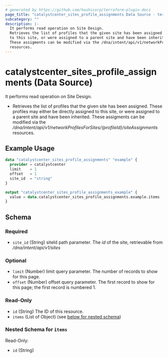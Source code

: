 ```yaml
---
# generated by https://github.com/hashicorp/terraform-plugin-docs
page_title: "catalystcenter_sites_profile_assignments Data Source - terraform-provider-catalystcenter"
subcategory: ""
description: |-
  It performs read operation on Site Design.
  Retrieves the list of profiles that the given site has been assigned.  These profiles may either be directly assigned
  to this site, or were assigned to a parent site and have been inherited.
  These assigments can be modified via the /dna/intent/api/v1/networkProfilesForSites/{profileId}/siteAssignments
  resources.
---
```


# catalystcenter_sites_profile_assignments (Data Source)

It performs read operation on Site Design.

- Retrieves the list of profiles that the given site has been assigned.  These profiles may either be directly assigned
to this site, or were assigned to a parent site and have been inherited.
These assigments can be modified via the */dna/intent/api/v1/networkProfilesForSites/{profileId}/siteAssignments*
resources.

## Example Usage

```terraform
data "catalystcenter_sites_profile_assignments" "example" {
  provider = catalystcenter
  limit    = 1
  offset   = 1
  site_id  = "string"
}

output "catalystcenter_sites_profile_assignments_example" {
  value = data.catalystcenter_sites_profile_assignments.example.items
}
```

<!-- schema generated by tfplugindocs -->
## Schema

### Required

- `site_id` (String) siteId path parameter. The *id* of the site, retrievable from */dna/intent/api/v1/sites*

### Optional

- `limit` (Number) limit query parameter. The number of records to show for this page.
- `offset` (Number) offset query parameter. The first record to show for this page; the first record is numbered 1.

### Read-Only

- `id` (String) The ID of this resource.
- `items` (List of Object) (see [below for nested schema](#nestedatt--items))

<a id="nestedatt--items"></a>
### Nested Schema for `items`

Read-Only:

- `id` (String)
